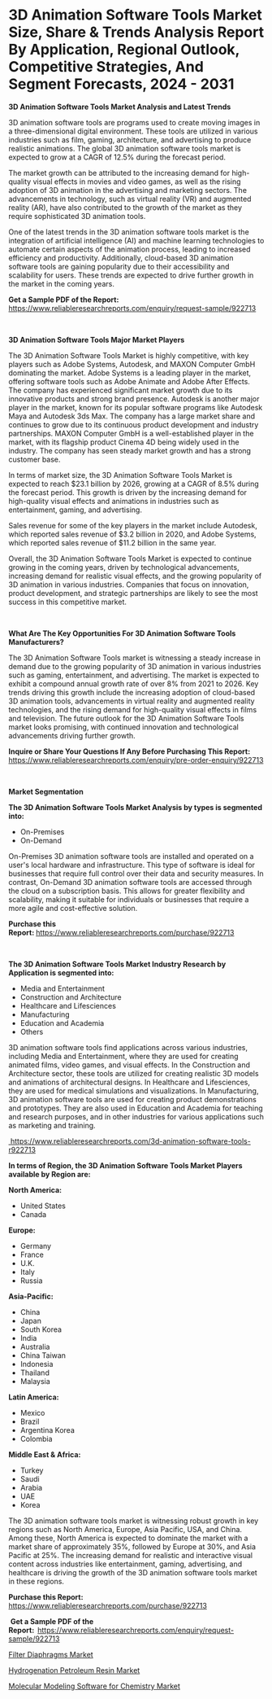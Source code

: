 <p><h1>3D Animation Software Tools Market Size, Share & Trends Analysis Report By Application, Regional Outlook, Competitive Strategies, And Segment Forecasts, 2024 - 2031</h1></p><p><strong>3D Animation Software Tools Market Analysis and Latest Trends</strong></p>
<p><p>3D animation software tools are programs used to create moving images in a three-dimensional digital environment. These tools are utilized in various industries such as film, gaming, architecture, and advertising to produce realistic animations. The global 3D animation software tools market is expected to grow at a CAGR of 12.5% during the forecast period.</p><p>The market growth can be attributed to the increasing demand for high-quality visual effects in movies and video games, as well as the rising adoption of 3D animation in the advertising and marketing sectors. The advancements in technology, such as virtual reality (VR) and augmented reality (AR), have also contributed to the growth of the market as they require sophisticated 3D animation tools.</p><p>One of the latest trends in the 3D animation software tools market is the integration of artificial intelligence (AI) and machine learning technologies to automate certain aspects of the animation process, leading to increased efficiency and productivity. Additionally, cloud-based 3D animation software tools are gaining popularity due to their accessibility and scalability for users. These trends are expected to drive further growth in the market in the coming years.</p></p>
<p><strong>Get a Sample PDF of the Report:&nbsp;</strong> <a href="https://www.reliableresearchreports.com/enquiry/request-sample/922713">https://www.reliableresearchreports.com/enquiry/request-sample/922713</a></p>
<p>&nbsp;</p>
<p><strong>3D Animation Software Tools Major Market Players</strong></p>
<p><p>The 3D Animation Software Tools Market is highly competitive, with key players such as Adobe Systems, Autodesk, and MAXON Computer GmbH dominating the market. Adobe Systems is a leading player in the market, offering software tools such as Adobe Animate and Adobe After Effects. The company has experienced significant market growth due to its innovative products and strong brand presence. Autodesk is another major player in the market, known for its popular software programs like Autodesk Maya and Autodesk 3ds Max. The company has a large market share and continues to grow due to its continuous product development and industry partnerships. MAXON Computer GmbH is a well-established player in the market, with its flagship product Cinema 4D being widely used in the industry. The company has seen steady market growth and has a strong customer base.</p><p>In terms of market size, the 3D Animation Software Tools Market is expected to reach $23.1 billion by 2026, growing at a CAGR of 8.5% during the forecast period. This growth is driven by the increasing demand for high-quality visual effects and animations in industries such as entertainment, gaming, and advertising.</p><p>Sales revenue for some of the key players in the market include Autodesk, which reported sales revenue of $3.2 billion in 2020, and Adobe Systems, which reported sales revenue of $11.2 billion in the same year.</p><p>Overall, the 3D Animation Software Tools Market is expected to continue growing in the coming years, driven by technological advancements, increasing demand for realistic visual effects, and the growing popularity of 3D animation in various industries. Companies that focus on innovation, product development, and strategic partnerships are likely to see the most success in this competitive market.</p></p>
<p>&nbsp;</p>
<p><strong>What Are The Key Opportunities For 3D Animation Software Tools Manufacturers?</strong></p>
<p><p>The 3D Animation Software Tools market is witnessing a steady increase in demand due to the growing popularity of 3D animation in various industries such as gaming, entertainment, and advertising. The market is expected to exhibit a compound annual growth rate of over 8% from 2021 to 2026. Key trends driving this growth include the increasing adoption of cloud-based 3D animation tools, advancements in virtual reality and augmented reality technologies, and the rising demand for high-quality visual effects in films and television. The future outlook for the 3D Animation Software Tools market looks promising, with continued innovation and technological advancements driving further growth.</p></p>
<p><strong>Inquire or Share Your Questions If Any Before Purchasing This Report:</strong> <a href="https://www.reliableresearchreports.com/enquiry/pre-order-enquiry/922713">https://www.reliableresearchreports.com/enquiry/pre-order-enquiry/922713</a></p>
<p>&nbsp;</p>
<p><strong>Market Segmentation</strong></p>
<p><strong>The 3D Animation Software Tools Market Analysis by types is segmented into:</strong></p>
<p><ul><li>On-Premises</li><li>On-Demand</li></ul></p>
<p><p>On-Premises 3D animation software tools are installed and operated on a user's local hardware and infrastructure. This type of software is ideal for businesses that require full control over their data and security measures. In contrast, On-Demand 3D animation software tools are accessed through the cloud on a subscription basis. This allows for greater flexibility and scalability, making it suitable for individuals or businesses that require a more agile and cost-effective solution.</p></p>
<p><strong>Purchase this Report:&nbsp;</strong><a href="https://www.reliableresearchreports.com/purchase/922713">https://www.reliableresearchreports.com/purchase/922713</a></p>
<p>&nbsp;</p>
<p><strong>The 3D Animation Software Tools Market Industry Research by Application is segmented into:</strong></p>
<p><ul><li>Media and Entertainment</li><li>Construction and Architecture</li><li>Healthcare and Lifesciences</li><li>Manufacturing</li><li>Education and Academia</li><li>Others</li></ul></p>
<p><p>3D animation software tools find applications across various industries, including Media and Entertainment, where they are used for creating animated films, video games, and visual effects. In the Construction and Architecture sector, these tools are utilized for creating realistic 3D models and animations of architectural designs. In Healthcare and Lifesciences, they are used for medical simulations and visualizations. In Manufacturing, 3D animation software tools are used for creating product demonstrations and prototypes. They are also used in Education and Academia for teaching and research purposes, and in other industries for various applications such as marketing and training.</p></p>
<p><a href="https://www.reliableresearchreports.com/3d-animation-software-tools-r922713">&nbsp;https://www.reliableresearchreports.com/3d-animation-software-tools-r922713</a></p>
<p><strong>In terms of Region, the 3D Animation Software Tools Market Players available by Region are:</strong></p>
<p>
    <p> <strong> North America: </strong>
        <ul>
            <li>United States</li>
            <li>Canada</li>
        </ul>
        </p> 
    <p> <strong> Europe: </strong>
        <ul>
            <li>Germany</li>
            <li>France</li>
            <li>U.K.</li>
            <li>Italy</li>
            <li>Russia</li>
        </ul>
        </p> 
    <p> <strong> Asia-Pacific: </strong>
        <ul>
            <li>China</li>
            <li>Japan</li>
            <li>South Korea</li>
            <li>India</li>
            <li>Australia</li>
            <li>China Taiwan</li>
            <li>Indonesia</li>
            <li>Thailand</li>
            <li>Malaysia</li>
        </ul>
        </p> 
    <p> <strong> Latin America: </strong>
        <ul>
            <li>Mexico</li>
            <li>Brazil</li>
            <li>Argentina Korea</li>
            <li>Colombia</li>
        </ul>
        </p> 
    <p> <strong> Middle East & Africa: </strong>
        <ul>
            <li>Turkey</li>
            <li>Saudi</li>
            <li>Arabia</li>
            <li>UAE</li>
            <li>Korea</li>
        </ul>
    </p>
    </p>
<p><p>The 3D animation software tools market is witnessing robust growth in key regions such as North America, Europe, Asia Pacific, USA, and China. Among these, North America is expected to dominate the market with a market share of approximately 35%, followed by Europe at 30%, and Asia Pacific at 25%. The increasing demand for realistic and interactive visual content across industries like entertainment, gaming, advertising, and healthcare is driving the growth of the 3D animation software tools market in these regions.</p></p>
<p><strong>Purchase this Report: </strong><a href="https://www.reliableresearchreports.com/purchase/922713">https://www.reliableresearchreports.com/purchase/922713</a></p>
<p>&nbsp;<strong>Get a Sample PDF of the Report:&nbsp;&nbsp;</strong><a href="https://www.reliableresearchreports.com/enquiry/request-sample/922713">https://www.reliableresearchreports.com/enquiry/request-sample/922713</a></p>
<p><strong></strong></p>
<p><p><a href="https://www.linkedin.com/pulse/filter-diaphragms-market-forecast-global-trends-analysis-jnsme?trackingId=JBAjjpJIB6TxyedQ%2F60MMQ%3D%3D">Filter Diaphragms Market</a></p><p><a href="https://www.linkedin.com/pulse/hydrogenation-petroleum-resin-market-report-product-type-wqmte?trackingId=5vG9UiQGvD3ddpizMw73vw%3D%3D">Hydrogenation Petroleum Resin Market</a></p><p><a href="https://www.linkedin.com/pulse/global-molecular-modeling-software-chemistry-market-opportunities-ea9re?trackingId=DdNHey0Kxl1fGPaa9xLRig%3D%3D">Molecular Modeling Software for Chemistry Market</a></p></p>